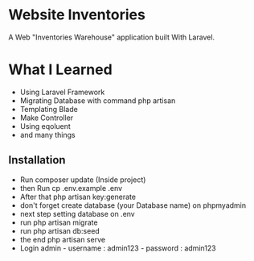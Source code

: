 # Website Inventories

A Web "Inventories Warehouse" application built With Laravel.

# What I Learned

* Using Laravel Framework
* Migrating Database with command php artisan
* Templating Blade
* Make Controller
* Using eqoluent
* and many things

## Installation
- Run composer update (Inside project)
- then Run cp .env.example .env
- After that php artisan key:generate
- don't forget create database (your Database name) on phpmyadmin
- next step setting database on .env
- run php artisan migrate
- run php artisan db:seed
- the end php artisan serve
- Login admin - username : admin123 - password : admin123
